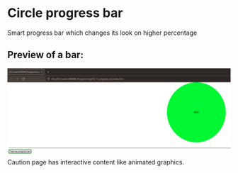# Circle progress bar
Smart progress bar which changes its look on higher percentage
## Preview of a bar:
![preview](preview.png?raw=true)
Caution page has interactive content like animated graphics.